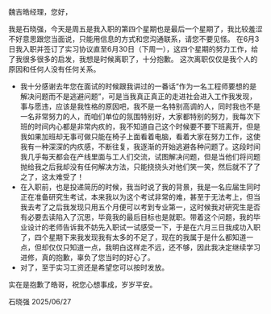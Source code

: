 魏吉皓经理，您好，

我是石晓强，今天是周五是我入职的第四个星期也是最后一个星期了，我比较羞涩不好意思跟您当面说，只能用信息的方式和您沟通联系，请您不要见怪。
在6月3日我入职并签订了实习协议直至6月30日（下周一），这四个星期的努力工作，给了我很多很多的启发，我想是时候离职了，十分抱歉。
这次离职仅仅是我个人的原因和任何人没有任何关系。
- 我十分感谢去年您在面试的时候跟我讲过的一番话“作为一名工程师要想的是解决问题而不是逃避问题”，可是当我真正真正的走进社会进入工作我发现，事与愿违，应该是我性格的原因吧，我不是一名特别高调的人，同时我也不是一名非常努力的人，而咱们单位的氛围特别好，大家都特别的努力，我每次下班的时间内心都是非常内疚的，我不知道自己这个时候要不要下班离开，但是我如果加班却无事可做只能在椅子上面看着电脑，看着大家在努力工作，这使我有一种深深的内疚感，不断往复，我逐渐的开始逃避各种问题了。这段时间我几乎每天都会在产线里面与工人们交流，试图解决问题，但是当他们将问题抛给我之后我却没有任何解决方法，只能挠挠头对他们笑一笑，然后就不了了之了，这太难受了！
- 在入职前，也是投递简历的时候，我当时说了我的背景，我是一名应届生同时正在准备研究生考试，本来我以为这个考试非常的难，甚至于无法考上，但当我去考了之后我发现只用五个月便可以考到专业第一，这时候我对研究生是否有必要去读陷入了沉思，毕竟我的最后目标也是就职。带着这个问题，我的毕业设计的老师告诉我不妨先入职试一试感受一下，于是在六月三日我成功入职了，四个星期下来我发现我有太多的不足了，现在的我属于是什么都知道一点，但却仅仅只知道一点，我明白这样走不远，还不够，因此我决定继续学习进修，真的抱歉，辜负了您当时的好心了。
- 对了，至于实习工资还是希望您可以按时发放。

实在是抱歉了皓哥，祝您心想事成，岁岁平安。

石晓强
2025/06/27